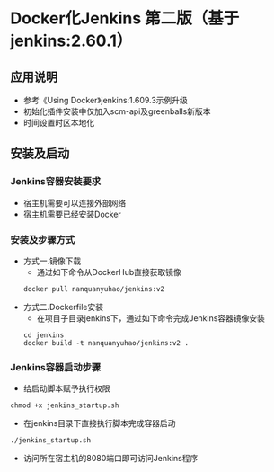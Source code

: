 # Docker化Jenkins 第二版（基于jenkins:2.60.1）

## 应用说明
- 参考《Using Docker》jenkins:1.609.3示例升级
- 初始化插件安装中仅加入scm-api及greenballs新版本
- 时间设置时区本地化

## 安装及启动
### Jenkins容器安装要求
- 宿主机需要可以连接外部网络
- 宿主机需要已经安装Docker

### 安装及步骤方式
- 方式一.镜像下载
	- 通过如下命令从DockerHub直接获取镜像
	```
	docker pull nanquanyuhao/jenkins:v2
	```
- 方式二.Dockerfile安装
	- 在项目子目录jenkins下，通过如下命令完成Jenkins容器镜像安装
	```
	cd jenkins
	docker build -t nanquanyuhao/jenkins:v2 .
	```
### Jenkins容器启动步骤
- 给启动脚本赋予执行权限
```
chmod +x jenkins_startup.sh
```
- 在jenkins目录下直接执行脚本完成容器启动
```
./jenkins_startup.sh
```
- 访问所在宿主机的8080端口即可访问Jenkins程序